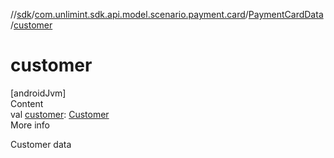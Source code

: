//[sdk](../../../index.md)/[com.unlimint.sdk.api.model.scenario.payment.card](../index.md)/[PaymentCardData](index.md)/[customer](customer.md)



# customer  
[androidJvm]  
Content  
val [customer](customer.md): [Customer](../../com.unlimint.sdk.api.model/-customer/index.md)  
More info  


Customer data

  



